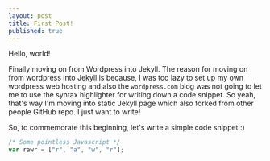 ```yaml
---
layout: post
title: First Post!
published: true
---
```


Hello, world!

Finally moving on from Wordpress into Jekyll. The reason for moving on from wordpress into Jekyll is because, I was too lazy to set up my own wordpress web hosting and also the `wordpress.com` blog was not going to let me to use the syntax highlighter for writing down a code snippet. So yeah, that's way I'm moving into static Jekyll page which also forked from other people GitHub repo. I just want to write!

So, to commemorate this beginning, let's write a simple code snippet :) 

```javascript
/* Some pointless Javascript */
var rawr = ["r", "a", "w", "r"];
```
